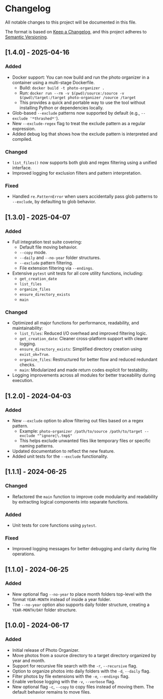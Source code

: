 # Changelog

All notable changes to this project will be documented in this file.

The format is based on [Keep a Changelog](https://keepachangelog.com/en/1.0.0/),
and this project adheres to [Semantic Versioning](https://semver.org/spec/v2.0.0.html).

## [1.4.0] - 2025-04-16

### Added

- Docker support: You can now build and run the photo organizer in a container using a multi-stage Dockerfile.
  - Build: `docker build -t photo-organizer .`
  - Run: `docker run --rm -v $(pwd)/source:/source -v $(pwd)/target:/target photo-organizer /source /target`
  - This provides a quick and portable way to use the tool without installing Python or dependencies locally.
- Glob-based `--exclude` patterns now supported by default (e.g., `--exclude '*thrashed*'`).
- New `--exclude-regex` flag to treat the exclude pattern as a regular expression.
- Added debug log that shows how the exclude pattern is interpreted and compiled.

### Changed

- `list_files()` now supports both glob and regex filtering using a unified interface.
- Improved logging for exclusion filters and pattern interpretation.

### Fixed

- Handled `re.PatternError` when users accidentally pass glob patterns to `--exclude`, by defaulting to glob behavior.

## [1.3.0] - 2025-04-07

### Added

- Full integration test suite covering:
  - Default file moving behavior.
  - `--copy` mode.
  - `--daily` and `--no-year` folder structures.
  - `--exclude` pattern filtering.
  - File extension filtering via `--endings`.
- Extensive `pytest` unit tests for all core utility functions, including:
  - `get_creation_date`
  - `list_files`
  - `organize_files`
  - `ensure_directory_exists`
  - `main`

### Changed

- Optimized all major functions for performance, readability, and maintainability:
  - `list_files`: Reduced I/O overhead and improved filtering logic.
  - `get_creation_date`: Cleaner cross-platform support with clearer logging.
  - `ensure_directory_exists`: Simplified directory creation using `exist_ok=True`.
  - `organize_files`: Restructured for better flow and reduced redundant checks.
  - `main`: Modularized and made return codes explicit for testability.
- Logging improvements across all modules for better traceability during execution.

## [1.2.0] - 2024-04-03

### Added

- New `--exclude` option to allow filtering out files based on a regex pattern.
  - Example: `photo-organizer /path/to/source /path/to/target --exclude "^ignore|\.tmp$"`
  - This helps exclude unwanted files like temporary files or specific naming patterns.
- Updated documentation to reflect the new feature.
- Added unit tests for the `--exclude` functionality.

## [1.1.1] - 2024-06-25

### Changed

- Refactored the `main` function to improve code modularity and readability by extracting logical components into separate functions.

### Added

- Unit tests for core functions using `pytest`.

### Fixed

- Improved logging messages for better debugging and clarity during file operations.

## [1.1.0] - 2024-06-25

### Added

- New optional flag `--no-year` to place month folders top-level with the format `YEAR-MONTH` instead of inside a year folder.
- The `--no-year` option also supports daily folder structure, creating a `YEAR-MONTH/DAY` folder structure.

## [1.0.0] - 2024-06-17

### Added

- Initial release of Photo Organizer.
- Move photos from a source directory to a target directory organized by year and month.
- Support for recursive file search with the `-r`, `--recursive` flag.
- Option to organize photos into daily folders with the `-d`, `--daily` flag.
- Filter photos by file extensions with the `-e`, `--endings` flag.
- Enable verbose logging with the `-v`, `--verbose` flag.
- New optional flag `-c`, `--copy` to copy files instead of moving them. The default behavior remains to move files.
